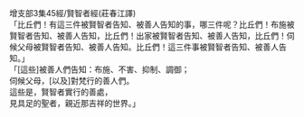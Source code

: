 增支部3集45經/賢智者經(莊春江譯)  
「比丘們！有這三件被賢智者告知、被善人告知的事，哪三件呢？比丘們！布施被賢智者告知、被善人告知，比丘們！出家被賢智者告知、被善人告知，比丘們！伺候父母被賢智者告知、被善人告知。比丘們！這三件事被賢智者告知、被善人告知。」  
「[這些]被善人們告知：布施、不害、抑制、調御；  
伺候父母，[以及]對梵行的善人們。  
這些是，賢智者實行的善處，  
見具足的聖者，親近那吉祥的世界。」  
  
  
